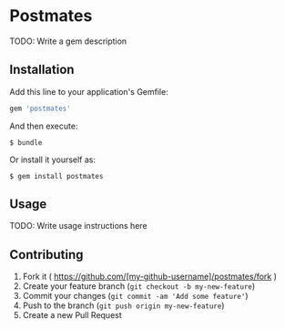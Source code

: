# Postmates

TODO: Write a gem description

## Installation

Add this line to your application's Gemfile:

```ruby
gem 'postmates'
```

And then execute:

    $ bundle

Or install it yourself as:

    $ gem install postmates

## Usage

TODO: Write usage instructions here

## Contributing

1. Fork it ( https://github.com/[my-github-username]/postmates/fork )
2. Create your feature branch (`git checkout -b my-new-feature`)
3. Commit your changes (`git commit -am 'Add some feature'`)
4. Push to the branch (`git push origin my-new-feature`)
5. Create a new Pull Request
